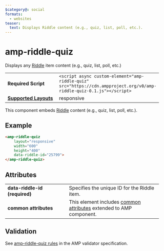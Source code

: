 ```yaml
---
$category@: social
formats:
  - websites
teaser:
  text: Displays Riddle content (e.g., quiz, list, poll, etc.).
---
```

<!--
Copyright 2017 The AMP HTML Authors. All Rights Reserved.

Licensed under the Apache License, Version 2.0 (the "License");
you may not use this file except in compliance with the License.
You may obtain a copy of the License at

      http://www.apache.org/licenses/LICENSE-2.0

Unless required by applicable law or agreed to in writing, software
distributed under the License is distributed on an "AS-IS" BASIS,
WITHOUT WARRANTIES OR CONDITIONS OF ANY KIND, either express or implied.
See the License for the specific language governing permissions and
limitations under the License.
-->

# amp-riddle-quiz

Displays any <a href="https://www.riddle.com/">Riddle</a> item content (e.g., quiz, list, poll, etc.)

<table>
  <tr>
    <td width="40%"><strong>Required Script</strong></td>
    <td><code>&lt;script async custom-element="amp-riddle-quiz" src="https://cdn.ampproject.org/v0/amp-riddle-quiz-0.1.js">&lt;/script></code></td>
  </tr>
  <tr>
    <td class="col-fourty"><strong><a href="https://www.ampproject.org/docs/guides/responsive/control_layout.html">Supported Layouts</a></strong></td>
    <td>responsive</td>
  </tr>
</table>

This component embeds <a href="https://www.riddle.com/">Riddle</a> content (e.g., quiz, list, poll, etc.).

## Example

```html
<amp-riddle-quiz
    layout="responsive"
    width="600"
    height="400"
    data-riddle-id="25799">
</amp-riddle-quiz>
```

## Attributes

<table>
  <tr>
    <td width="40%"><strong>data-riddle-id (required)</strong></td>
    <td>Specifies the unique ID for the Riddle item.</td>
  </tr>
  <tr>
    <td width="40%"><strong>common attributes</strong></td>
    <td>This element includes <a href="https://www.ampproject.org/docs/reference/common_attributes">common attributes</a> extended to AMP component.</td>
  </tr>
</table>

## Validation
See [amp-riddle-quiz rules](https://github.com/ampproject/amphtml/blob/master/extensions/amp-riddle-quiz/validator-amp-riddle-quiz.protoascii) in the AMP validator specification.
